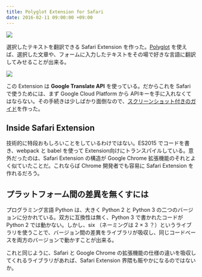```yaml
---
title: Polyglot Extension for Safari
date: 2016-02-11 09:00:00 +09:00
---
```


![](http://randompaper.co.s3.amazonaws.com/Polyglot/header.png)

選択したテキストを翻訳できる Safari Extension を作った。[Polyglot](https://github.com/uetchy/Polyglot) を使えば、選択した文章や、フォームに入力したテキストをその場で好きな言語に翻訳してみせることが出来る。

![](http://randompaper.co.s3.amazonaws.com/Polyglot/screencast1.gif)

この Extension は __Google Translate API__ を使っている。だからこれを Safari で使うためには、まず Google Cloud Platform から APIキーを手に入れなくてはならない。その手続きは少しばかり面倒なので、[スクリーンショット付きのガイド](https://github.com/uetchy/Polyglot/wiki/How-to-obtain-Google-Cloud-Platform-API-key)を作った。

## Inside Safari Extension

技術的に特段おもしろいことをしているわけではない。ES2015 でコードを書き、webpack と babel を使って Extension向けにトランスパイルしている。意外だったのは、Safari Extension の構造が Google Chrome 拡張機能のそれとよく似ていたことだ。これならば Chrome 開発者でも容易に Safari Extension を作れるだろう。

## プラットフォーム間の差異を無くすには

プログラミング言語 Python は、大きく Python 2 と Python 3 の二つのバージョンに分かれている。双方に互換性は無く、Python 3 で書かれたコードが Python 2 では動かない。しかし、six （ネーミングは 2 × 3 ？）というライブラリを使うことで、バージョン間の差異をライブラリが吸収し、同じコードベースを両方のバージョンで動かすことが出来る。

これと同じように、Safari と Google Chrome の拡張機能の仕様の違いを吸収してくれるライブラリがあれば、Safari Extension 界隈も賑やかになるのではないか。
